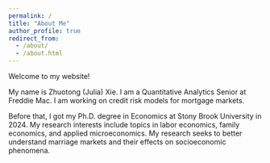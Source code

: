 ```yaml
---
permalink: /
title: "About Me"
author_profile: true
redirect_from: 
  - /about/
  - /about.html
---
```


Welcome to my website!

My name is Zhuotong (Julia) Xie. I am a Quantitative Analytics Senior at Freddie Mac. I am working on credit risk models for mortgage markets.

Before that, I got my Ph.D. degree in Economics at Stony Brook University in 2024. My research interests include topics in labor economics, family economics, and applied microeconomics. My research seeks to better understand marriage markets and their effects on socioeconomic phenomena.
